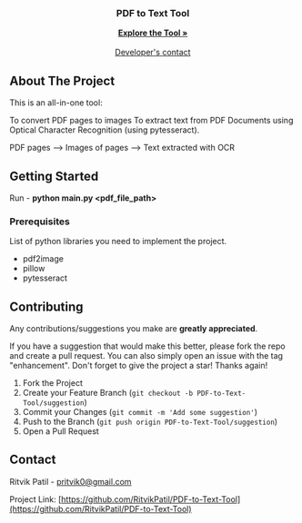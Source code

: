





<!-- PROJECT LOGO -->
<br />


  <h3 align="center">PDF to Text Tool</h3>

  <p align="center">
    <a href="https://github.com/RitvikPatil/PDF-to-Text-Tool"><strong>Explore the Tool »</strong></a>
    <br />
    <br />    
    <a href="mailto:pritvik0@gmail.com">Developer's contact</a>
  </p>
</div>





<!-- ABOUT THE PROJECT -->
## About The Project


This is an all-in-one tool:

To convert PDF pages to images
To extract text from PDF Documents using Optical Character Recognition (using pytesseract).

PDF pages --> Images of pages --> Text extracted with OCR



<!-- GETTING STARTED -->
## Getting Started

Run - **python main.py <pdf_file_path>**


### Prerequisites

List of python libraries you need to implement the project.
* pdf2image
* pillow
* pytesseract


<!-- CONTRIBUTING -->
## Contributing

Any contributions/suggestions you make are **greatly appreciated**.

If you have a suggestion that would make this better, please fork the repo and create a pull request. You can also simply open an issue with the tag "enhancement".
Don't forget to give the project a star! Thanks again!

1. Fork the Project
2. Create your Feature Branch (`git checkout -b PDF-to-Text-Tool/suggestion`)
3. Commit your Changes (`git commit -m 'Add some suggestion'`)
4. Push to the Branch (`git push origin PDF-to-Text-Tool/suggestion`)
5. Open a Pull Request



<!-- CONTACT -->
## Contact

Ritvik Patil - pritvik0@gmail.com

Project Link: [https://github.com/RitvikPatil/PDF-to-Text-Tool](https://github.com/RitvikPatil/PDF-to-Text-Tool)



